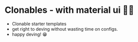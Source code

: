 # Clonables - with material ui 🚀🚀
- Clonable starter templates
- get right to deving without wasting time on configs.
- happy deving! 😁
